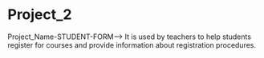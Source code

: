 # Project_2
Project_Name-STUDENT-FORM-->
It is used by teachers to help students register for courses and provide information about registration procedures.

